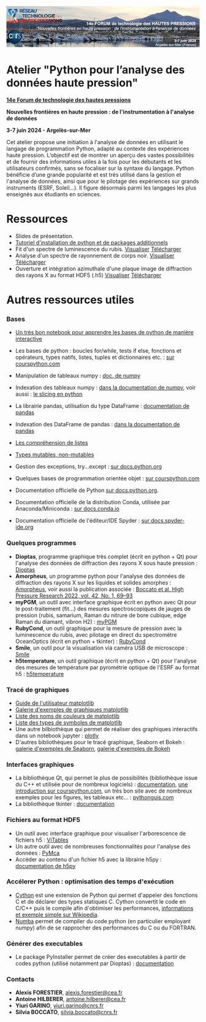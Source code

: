 ![forum](logos/bandeau.jpg)
# Atelier "Python pour l’analyse des données haute pression"

__[14e Forum de technologie des hautes pressions](https://forumhp2024.sciencesconf.org/)__

__Nouvelles frontières en haute pression : de l'instrumentation à l'analyse de données__

__3-7 juin 2024 - Argelès-sur-Mer__

Cet atelier propose une initiation à l'analyse de données en utilisant le langage de programmation Python, adapté au contexte des expériences haute pression. L’objectif est de montrer un aperçu des vastes possibilités et de fournir des informations utiles à la fois pour les débutants et les utilisateurs confirmés, sans se focaliser sur la syntaxe du langage. Python bénéficie d’une grande popularité et est très utilisé dans la gestion et l'analyse de données, ainsi que pour le pilotage des expériences sur grands instruments (ESRF, Soleil...). Il figure désormais parmi les langages les plus enseignés aux étudiants en sciences.

# Ressources 

* Slides de présentation. 
* [Tutoriel d'installation de python et de packages additionnels](installation.md)
* Fit d'un spectre de luminescence du rubis. [Visualiser](https://github.com/alexisforestier/Atelier-Python-HP/blob/main/Rubis_demo_fit/Rubis_demo.ipynb) [Télécharger](https://github.com/alexisforestier/Atelier-Python-HP/tree/main/Rubis_demo_fit)
* Analyse d'un spectre de rayonnement de corps noir. [Visualiser](https://github.com/alexisforestier/Atelier-Python-HP/blob/main/Corps_Noir_demo_fit/Corps_Noir_demo.ipynb) [Télécharger](https://github.com/alexisforestier/Atelier-Python-HP/tree/main/Corps_Noir_demo_fit)
* Ouverture et intégration azimuthale d'une plaque image de diffraction des rayons X au format HDF5 (.h5) [Visualiser](https://github.com/alexisforestier/Atelier-Python-HP/blob/main/Plaque_image_XRD_demo/Plaque_image_h5.ipynb) [Télécharger](https://github.com/alexisforestier/Atelier-Python-HP/tree/main/Plaque_image_XRD_demo)


# Autres ressources utiles

### Bases

* [Un très bon notebook pour apprendre les bases de python de manière interactive](https://github.com/jupyter/mozfest15-training/blob/master/00-python-intro.ipynb)
* Les bases de python : boucles for/while, tests if else, fonctions et opérateurs, types natifs, listes, tuples et dictionnaires etc. : [sur courspython.com](https://courspython.com/bases-python.html)
* Manipulation de tableaux numpy : [doc. de numpy](https://numpy.org/doc/stable/user/absolute_beginners.html)
* Indexation des tableaux numpy : [dans la documentation de numpy](https://numpy.org/doc/stable/user/basics.indexing.html), voir aussi : [le slicing en python](https://anislerouge.com/tutorial-python-slicing/)
* La librairie pandas, utilisation du type DataFrame : [documentation de pandas](https://pandas.pydata.org/docs/user_guide/index.html)
* Indexation des DataFrame de pandas : [dans la documentation de pandas](https://pandas.pydata.org/docs/user_guide/indexing.html)
* [Les compréhension de listes](https://www.docstring.fr/glossaire/comprehension-de-liste/)
* [Types mutables, non-mutables](https://bouquinpython.readthedocs.io/fr/latest/mutabilite.html)
* Gestion des exceptions, try...except : [sur docs.python.org](https://docs.python.org/fr/3/tutorial/errors.html)
* Quelques bases de programmation orientée objet : [sur courspython.com](https://courspython.com/classes-et-objets.html)

* Documentation officielle de Python [sur docs.python.org](https://docs.python.org/fr/3/index.html).
* Documentation officielle de la distribution Conda, utilisée par Anaconda/Miniconda : [sur docs.conda.io](https://docs.conda.io/en/latest/#)
* Documentation officielle de l'éditeur/IDE Spyder : [sur docs.spyder-ide.org](https://docs.spyder-ide.org/5/index.html)

### Quelques programmes

* __Dioptas__, programme graphique très complet (écrit en python + Qt) pour l'analyse des données de diffraction des rayons X sous haute pression : [Dioptas](https://www.clemensprescher.com/programs/dioptas)
* __Amorpheus__, un programme python pour l'analyse des données de diffraction des rayons X sur les liquides et solides amorphes : [Amorpheus](https://github.com/CelluleProjet/Amorpheus), voir aussi la publication associée : [Boccato et al. High Pressure Research 2022, vol. 42, No. 1, 69–93](https://www.tandfonline.com/doi/full/10.1080/08957959.2022.2032032)
* __myPGM__, un outil avec interface graphique écrit en python avec Qt pour le post-traitement (fit...) des mesures spectroscopiques de jauges de pression (rubis, samarium, Raman du nitrure de bore cubique, edge Raman du diamant, vibron H2) :  [myPGM](https://github.com/AHilberer/myPGM)
* __RubyCond__, un outil graphique pour la mesure de pression avec la luminescence du rubis, avec pilotage en direct du spectromètre OceanOptics (écrit en python + tkinter) : [RubyCond](https://github.com/CelluleProjet/Rubycond)
* __Smile__, un outil pour la visualisation via caméra USB de microscope : [Smile](https://github.com/CelluleProjet/Smile)
* __h5temperature__, un outil graphique (écrit en python + Qt) pour l'analyse des mesures de température par pyrométrie optique de l'ESRF au format h5 : [h5temperature](https://github.com/alexisforestier/h5temperature)

### Tracé de graphiques

* [Guide de l'utilisateur matplotlib](https://matplotlib.org/stable/users/index.html)
* [Galerie d'exemples de graphiques matplotlib](https://matplotlib.org/stable/gallery/index.html)
* [Liste des noms de couleurs de matplotlib](https://matplotlib.org/stable/gallery/color/named_colors.html#css-colors)
* [Liste des types de symboles de matplotlib](https://matplotlib.org/stable/api/markers_api.html)
* Une autre bilbiothèque qui permet de réaliser des graphiques interactifs dans un notebook jupyter : [plotly](https://plotly.com/python/)
* D'autres bibliothèques pour le tracé graphique, Seaborn et Bokeh : [galerie d'exemples de Seaborn](https://seaborn.pydata.org/examples/index.html), [galerie d'exemples de Bokeh](https://docs.bokeh.org/en/latest/docs/gallery.html)

### Interfaces graphiques 

* La bibliothèque Qt, qui permet le plus de possibilités (bibliothèque issue du C++ et utilisée pour de nombreux logiciels) : [documentation](https://doc.qt.io/qtforpython-5/index.html), [une introduction sur courspython.com](https://courspython.com/interfaces.html), un très bon site avec de nombreux exemples pour les figures, les tableaux etc... : [pythonguis.com](https://www.pythonguis.com/tutorials/creating-your-first-pyqt-window/)
* La bibliothèque tkinter : [documentation](https://docs.python.org/fr/3/library/tkinter.html)

### Fichiers au format HDF5

* Un outil avec interface graphique pour visualiser l'arborescence de fichiers h5 : [ViTables](https://vitables.org/)
* Un autre outil avec de nombreuses fonctionnalités pour l'analyse des données : [PyMca](http://www.silx.org/doc/PyMca/dev/index.html)
* Accéder au contenu d'un fichier h5 avec la librairie h5py : [documentation de h5py](https://docs.h5py.org/en/stable/quick.html)

### Accélerer Python : optimisation des temps d'exécution

* [Cython](https://cython.org/) est une extension de Python qui permet d'appeler des fonctions C et de déclarer des types statiques C. Cython convertit le code en C/C++ puis le compile afin d'obtimiser les performances, [informations et exemple simple sur Wikipedia](https://fr.wikipedia.org/wiki/Cython).
* [Numba](https://numba.pydata.org/) permet de compiler du code python (en particulier employant numpy) afin de se rapprocher des performances du C ou du FORTRAN.

### Générer des executables
* Le package PyInstaller permet de créer des executables à partir de codes python (utilisé notamment par Dioptas) : [documentation](https://pyinstaller.org/en/stable/) 

### Contacts

* **Alexis FORESTIER**,  alexis.forestier@cea.fr
* **Antoine HILBERER**,  antoine.hilberer@cea.fr
* **Yiuri GARINO**,      yiuri.garino@cnrs.fr
* **Silvia BOCCATO**,    silvia.boccato@cnrs.fr

